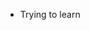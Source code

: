 - Trying to learn
<!---
Rouvii/Rouvii is a ✨ special ✨ repository because its `README.md` (this file) appears on your GitHub profile.
You can click the Preview link to take a look at your changes.
--->
